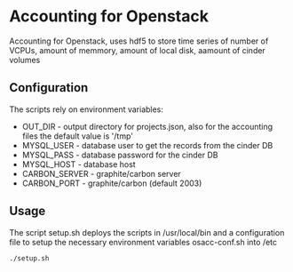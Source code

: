 # Accounting for Openstack

Accounting for Openstack, uses hdf5 to store time series of number of VCPUs, amount of memmory, amount of local disk, aamount of cinder volumes

## Configuration

The scripts rely on environment variables:

* OUT_DIR - output directory for projects.json, also for the accounting files the default value is '/tmp' 
* MYSQL_USER - database user to get the records from the cinder DB
* MYSQL_PASS - database password for the cinder DB
* MYSQL_HOST - database host
* CARBON_SERVER - graphite/carbon server
* CARBON_PORT - graphite/carbon (default 2003)

## Usage

The script setup.sh deploys the scripts in /usr/local/bin and a configuration file to setup the necessary environment
variables osacc-conf.sh into /etc

```
./setup.sh
```


